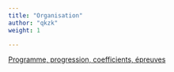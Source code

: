 ```yaml
---
title: "Organisation"
author: "qkzk"
weight: 1

---
```


[Programme, progression, coefficients, épreuves](presentation_rentree)


